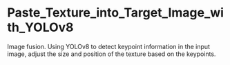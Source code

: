 # Paste_Texture_into_Target_Image_with_YOLOv8
Image fusion. Using YOLOv8 to detect keypoint information in the input image, adjust the size and position of the texture based on the keypoints.
